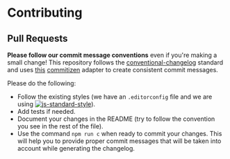# Contributing

## Pull Requests

**Please follow our commit message conventions** even if you're making a small change! This repository follows the
[conventional-changelog](https://github.com/ajoslin/conventional-changelog/) standard and uses [this](https://github.com/commitizen/cz-conventional-changelog) [commitizen](https://commitizen.github.io/cz-cli/) adapter to create consistent commit messages.

Please do the following:

* Follow the existing styles (we have an `.editorconfig` file and we are using [![js-standard-style](https://img.shields.io/badge/code%20style-standard-brightgreen.svg)](http://standardjs.com/)).
* Add tests if needed.
* Document your changes in the README (try to follow the convention you see in the rest of the file).
* Use the command `npm run c` when ready to commit your changes. This will help you to provide proper commit messages that will be taken into account while generating the changelog.
